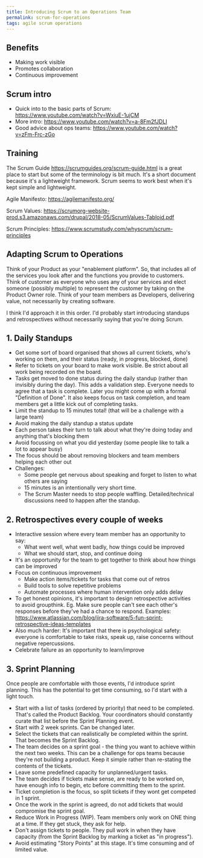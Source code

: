 ```yaml
---
title: Introducing Scrum to an Operations Team
permalink: scrum-for-operations
tags: agile scrum operations
---
```


## Benefits
- Making work visible
- Promotes collaboration
- Continuous improvement

## Scrum intro
- Quick into to the basic parts of Scrum: https://www.youtube.com/watch?v=WxiuE-1ujCM
- More intro: https://www.youtube.com/watch?v=a-8Fm2fJDLI
- Good advice about ops teams: https://www.youtube.com/watch?v=zFm-Frc-zGo

## Training
The Scrum Guide https://scrumguides.org/scrum-guide.html is a great place to start but some of the terminology is bit much. It's a short document because it's a lightweight framework. Scrum seems to work best when it's kept simple and lightweight.

Agile Manifesto: https://agilemanifesto.org/

Scrum Values: https://scrumorg-website-prod.s3.amazonaws.com/drupal/2018-05/ScrumValues-Tabloid.pdf

Scrum Principles: https://www.scrumstudy.com/whyscrum/scrum-principles

## Adapting Scrum to Operations
Think of your Product as your "enablement platform". So, that includes all of the services you look after and the functions you provide to customers. Think of customer as everyone who uses any of your services and elect someone (possibly multiple) to represent the customer by taking on the Product Owner role. Think of your team members as Developers, delivering value, not necessarily by creating software.


I think I'd approach it in this order. I'd probably start introducing standups and retrospectives without necessarily saying that you're doing Scrum.

## 1. Daily Standups
  - Get some sort of board organised that shows all current tickets, who's working on them, and their status (ready, in progress, blocked, done)
  - Refer to tickets on your board to make work visible. Be strict about all work being recorded on the board.
  - Tasks get moved to done status during the daily standup (rather than invisibly during the day). This adds a validation step. Everyone needs to agree that a task is complete. Later you might come up with a formal "Definition of Done". It also keeps focus on task completion, and team members get a little kick out of completing tasks.
  - Limit the standup to 15 minutes total! (that will be a challenge with a large team)
  - Avoid making the daily standup a status update
  - Each person takes their turn to talk about what they're doing today and anything that's blocking them
  - Avoid focussing on what you did yesterday (some people like to talk a lot to appear busy)
  - The focus should be about removing blockers and team members helping each other out
  - Challenges:
    - Some people get nervous about speaking and forget to listen to what others are saying
    - 15 minutes is an intentionally very short time.
    - The Scrum Master needs to stop people waffling. Detailed/technical discussions need to happen after the standup.

## 2. Retrospectives every couple of weeks
  - Interactive session where every team member has an opportunity to say:
    - What went well, what went badly, how things could be improved
    - What we should start, stop, and continue doing
  - It's an opportunity for the team to get together to think about how things can be improved
  - Focus on continuous improvement
    - Make action items/tickets for tasks that come out of retros
    - Build tools to solve repetitive problems
    - Automate processes where human intervention only adds delay
  - To get honest opinions, it's important to design retrospective activities to avoid groupthink. Eg. Make sure people can't see each other's responses before they've had a chance to respond. Examples: https://www.atlassian.com/blog/jira-software/5-fun-sprint-retrospective-ideas-templates
  - Also much harder: It's important that there is psychological safety: everyone is comfortable to take risks, speak up, raise concerns without negative repercussions.
  - Celebrate failure as an opportunity to learn/improve

## 3. Sprint Planning
Once people are comfortable with those events, I'd introduce sprint planning. This has the potential to get time consuming, so I'd start with a light touch.

  - Start with a list of tasks (ordered by priority) that need to be completed. That's called the Product Backlog. Your coordinators should constantly curate that list before the Sprint Planning event.
  - Start with 2 week sprints. Can be changed later.
  - Select the tickets that can realistically be completed within the sprint. That becomes the Sprint Backlog.
  - The team decides on a sprint goal - the thing you want to achieve within the next two weeks. This can be a challenge for ops teams because they're not building a product. Keep it simple rather than re-stating the contents of the tickets.
  - Leave some predefined capacity for unplanned/urgent tasks.
  - The team decides if tickets make sense, are ready to be worked on, have enough info to begin, etc before committing them to the sprint.
  - Ticket completion is the focus, so split tickets if they wont get competed in 1 sprint.
  - Once the work in the sprint is agreed, do not add tickets that would compromise the sprint goal.
  - Reduce Work in Progress (WIP). Team members only work on ONE thing at a time. If they get stuck, they ask for help.
  - Don't assign tickets to people. They pull work in when they have capacity (from the Sprint Backlog by marking a ticket as "in progress").
  - Avoid estimating "Story Points" at this stage. It's time consuming and of limited value.